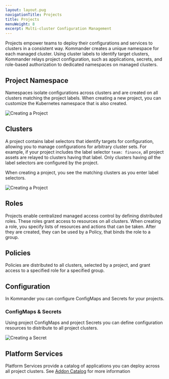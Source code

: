 ```yaml
---
layout: layout.pug
navigationTitle: Projects
title: Projects
menuWeight: 8
excerpt: Multi-cluster Configuration Management
---
```


Projects empower teams to deploy their configurations and services to clusters in a consistent way. Kommander creates a unique namespace for each managed cluster. Using cluster labels to identify target clusters, Kommander relays project configuration, such as applications, secrets, and role-based authorization to dedicated namespaces on managed clusters.

## Project Namespace

Namespaces isolate configurations across clusters and are created on all clusters matching the project labels. When creating a new project, you can customize the Kubernetes namespace that is also created.

![Creating a Project](/ksphere/kommander/img/project-create.png)

## Clusters

A project contains label selectors that identify targets for configuration, allowing you to manage configurations for arbitrary cluster sets. For example, if your project includes the label selector `team: finance`, all project assets are relayed to clusters having that label. Only clusters having _all_ the label selectors are configured by the project.

When creating a project, you see the matching clusters as you enter label selectors.

![Creating a Project](/ksphere/kommander/img/project-create-labels.png)

## Roles

Projects enable centralized managed access control by defining distributed roles. These roles grant access to resources on all clusters. When creating a role, you specify lists of resources and actions that can be taken. After they are created, they can be used by a Policy, that binds the role to a group.

## Policies

Policies are distributed to all clusters, selected by a project, and grant access to a specified role for a specified group.

## Configuration

In Kommander you can configure ConfigMaps and Secrets for your projects.

### ConfigMaps & Secrets

Using project ConfigMaps and project Secrets you can define configuration resources to distribute to all project clusters.

![Creating a Secret](/ksphere/kommander/img/project-secret-create.png)

## Platform Services

Platform Services provide a catalog of applications you can deploy across all project clusters. See [Addon Catalog](/ksphere/kommander/latest/projects/addon-catalog) for more information
